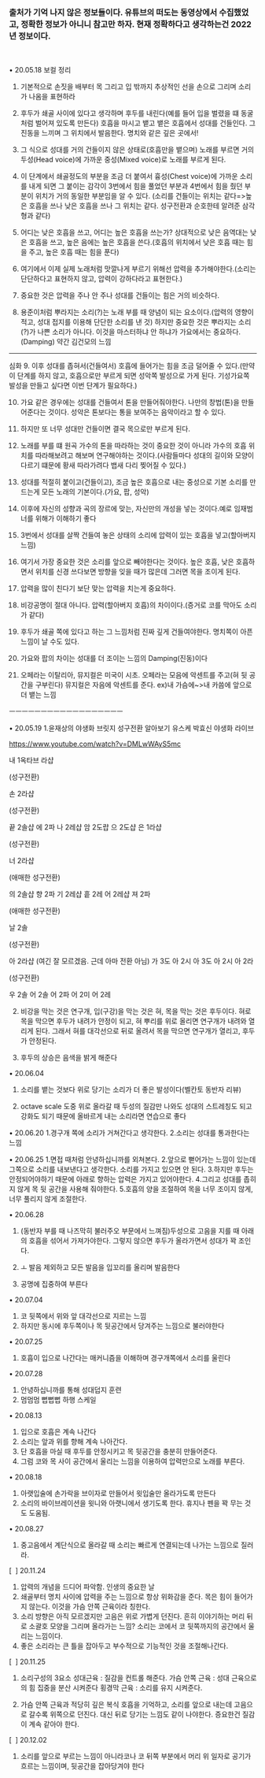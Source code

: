 ### 출처가 기억 나지 않은 정보들이다. 유튜브의 떠도는 동영상에서 수집했었고, 정확한 정보가 아니니 참고만 하자. 현재 정확하다고 생각하는건 2022년 정보이다.
<br>

• 20.05.18 보컬 정리
1. 기본적으로 손짓을 배부터 목 그리고 입 밖까지 추상적인 선을 손으로 그리며 소리가 나옴을 표현하라 

2. 후두가 쇄골 사이에 있다고 생각하며 후두를 내린다(예를 들어 입을 벌렸을 떄 동굴처럼 벌어져 있도록 만든다)
호흡을 마시고 뱉고 뱉은 호흡에서 성대를 건들인다. 그 진동을 느끼며 그 위치에서 발음한다. 명치와 같은 깊은 곳에서! 

3. 그 식으로 성대를 거의 건들이지 않은 상태로(호흡만을 뱉으며) 노래를 부르면 거의 두성(Head voice)에 가까운 중성(Mixed voice)로 노래를 부르게 된다. 

4. 이 단계에서 쇄골정도의 부분을 조금 더 붙여서 흉성(Chest voice)에 가까운 소리를 내게 되면 그 붙이는 감각이 3번에서 힘을 풀었던 부분과 4번에서 힘을 줬던 부분이 위치가 거의 동일한 부분임을 알 수 있다. (소리를 건들이는 위치는 같다=>높은 호흡을 쓰나 낮은 호흡을 쓰나 그 위치는 같다. 성구전환과 순호한테 알려준 삼각형과 같다) 

5. 어디는 낮은 호흡을 쓰고, 어디는 높은 호흡을 쓰는가? 상대적으로 낮은 음역대는 낮은 호흡을 쓰고, 높은 음에는 높은 호흡을 쓴다.(호흡의 위치에서 낮은 호흡 때는 힘을 주고, 높은 호흡 때는 힘을 푼다) 

6. 여기에서 이제 실제 노래처럼 맛깔나게 부르기 위해선 압력을 추가해야한다.(소리는 단단하다고 표현하지 않고, 압력이 강하다라고 표현한다.) 

7. 중요한 것은 압력을 주나 안 주나 성대를 건들이는 힘은 거의 비슷하다. 

8. 용준이처럼 뿌라지는 소리(?)는 노래 부를 때 양념이 되는 요소이다.(압력의 영향이 적고, 성대 접지를 이용해 단단한 소리를 낸 것) 하지만 중요한 것은 뿌라지는 소리(?)가 나쁜 소리가 아니다. 이것을 마스터하냐 안 하냐가 가요에서는 중요하다.(Damping) 약간 김건모의 느낌 

---------------------------------- 

심화
9. 이후 성대를 좁혀서(건들여서) 호흡에 들어가는 힘을 조금 덜어줄 수 있다.(만약 이 단계를 하지 않고, 호흡으로만 부르게 되면 성악쪽 발성으로 가게 된다. 기성가요쪽 발성을 만들고 싶다면 이번 단계가 필요하다.) 

10. 가요 같은 경우에는 성대를 건들여서 톤을 만들어줘야한다. 나만의 창법(톤)을 만들어준다는 것이다. 성악은 톤보다는 통을 보여주는 음악이라고 할 수 있다. 

11. 하지만 또 너무 성대만 건들이면 결국 목으로만 부르게 된다. 

12. 노래를 부를 떄 원곡 가수의 톤을 따라하는 것이 중요한 것이 아니라 가수의 호흡 위치를 따라해보려고 해보며 연구해야하는 것이다.(사람들마다 성대의 길이와 모양이 다르기 떄문에 황새 따라가려다 뱁새 다리 찢어질 수 있다.) 

13. 성대를 적절히 붙이고(건들이고), 조금 높은 호흡으로 내는 중성으로 기본 소리를 만드는게 모든 노래의 기본이다.(가요, 팝, 성악) 

14. 이후에 자신의 성향과 곡의 장르에 맞는, 자신만의 개성을 넣는 것이다.예로 임재범 너를 위해가 이해하기 좋다 

15. 3번에서 성대를 살짝 건들여 놓은 상태의 소리에 압력이 있는 호흡을 넣고(할아버지 느낌) 

16. 여기서 가장 중요한 것은 소리를 앞으로 빼야한다는 것이다. 높은 호흡, 낮은 호흡하면서 위치를 신경 쓰다보면 방향을 잊을 때가 많은데 그러면 목을 조이게 된다. 

17. 압력을 많이 친다기 보단 맞는 압력을 치는게 중요하다. 

18. 비강공명이 절대 아니다. 압력(할아버지 호흡)의 차이이다.(증거로 코를 막아도 소리가 같다) 

19. 후두가 쇄골 쪽에 있다고 하는 그 느낌처럼 진짜 깊게 건들여야한다. 명치쪽이 아픈 느낌이 날 수도 있다. 

20. 가요와 팝의 차이는 성대를 더 조이는 느낌의 Damping(진동)이다 

21. 오페라는 이탈리아, 뮤지컬은 미국이 시초.
오페라는 모음에 악센트를 주고(혀 뒷 공간을 구부린다) 뮤지컬은 자음에 악센트를 준다.
ex)내 가슴에~>내 카씀에 앞으로 더 뱉는 느낌 

ㅡㅡㅡㅡㅡㅡㅡㅡㅡㅡㅡㅡㅡㅡㅡㅡㅡㅡ 

• 20.05.19
1.윤재상의 야생화 브릿지 성구전환 알아보기
유스케 박효신 야생화 라이브 

https://www.youtube.com/watch?v=DMLwWAyS5mc 

내 1옥타브 라샵 

(성구전환) 

손 2라샵 

(성구전환) 

끝 2솔샵
에 2파
나 2레샵
암 2도럅
으 2도샵
은 1라샵 

(성구전환) 

너 2라샵 

(애매한 성구전환) 

의 2솔샵
향 2파
기 2레샵
흩 2레
어 2레샵
져 2파 

(애매한 성구전환) 

날 2솔 

(성구전환) 

아 2라샵
(여긴 잘 모르겠음. 근데 아마 전환 아님)
가 3도
아 2시
아 3도
아 2시
아 2라 

(성구전환) 

우 2솔
어 2솔
어 2파
어 2미
어 2레


2. 비강을 막는 것은 연구개, 입(구강)을 막는 것은 혀, 목을 막는 것은 후두이다.
혀로 목을 막으면 후두가 내려가 안정이 되고, 혀 뿌리를 위로 올리면 연구개가 내려와 열리게 된다. 
그래서 혀를 대각선으로 뒤로 올려서 목을 막으면 연구개가 열리고, 후두가 안정된다. 

3. 후두의 상승은 음색을 밝게 해준다


• 20.06.04
1. 소리를 뱉는 것보다 위로 당기는 소리가 더 좋은 발성이다(벨칸토 동반자 리뷰) 

2. octave scale 도중 위로 올라갈 때 두성의 질감만 나와도 성대의 스트레칭도 되고 강화도 되기 때문에 올바르게 내는 소리라면 연습으로 좋다 

• 20.06.20
1.경구개 쪽에 소리가 거쳐간다고 생각한다.
2.소리는 성대를 통과한다는 느낌 

• 20.06.25
1.면접 때처럼 안녕하십니까를 외쳐본다.
2.앞으로 뻗어가는 느낌이 있는데 그쪽으로 소리를 내보낸다고 생각한다. 소리를 가지고 있으면 안 된다.
3.하지만 후두는 안정되어야하기 때문에 아래로 향하는 압력은 가지고 있어야한다.
4.그리고 성대를 좁히지 않게 목 뒷 공간을 사용해 줘야한다.
5.호흡의 양을 조절하여 목을 너무 조이지 않게, 너무 풀리지 않게 조절한다. 

• 20.06.28
1. (동반자 부를 때 나즈막히 불러주오 부문에서 느껴짐)두성으로 고음을 지를 때 아래의 호흡을 섞어서 가져가야한다. 그렇지 않으면 후두가 올라가면서 성대가 꽉 조인다. 

2. ㅗ 발음 제외하고 모든 발음을 입꼬리를 올리며 발음한다 

3. 공명에 집중하여 부른다 

• 20.07.04
1. 코 뒷쪽에서 위와 앞 대각선으로 지르는 느낌
2. 하지만 동시에 후두쪽이나 목 뒷공간에서 당겨주는 느낌으로 불러야한다 

• 20.07.25
1. 호흡이 입으로 나간다는 매커니즘을 이해하며 경구개쪽에서 소리를 울린다 

• 20.07.28
1. 안녕하십니까를 통해 성대덥지 훈련
2. 멈멈멈 뻡뻡뻡 하행 스케일 

• 20.08.13
1. 입으로 호흡은 계속 나간다
2. 소리는 앞과 위를 향해 계속 나아간다.
3. 단 호흡을 마실 때 후두를 안정시키고 목 뒷공간을 충분히 만들어준다.
4. 그럼 코와 목 사이 공간에서 울리는 느낌을 이용하여 압력만으로 노래를 부른다. 

• 20.08.18
1. 아랫입술에 손가락을 브이자로 만들어서 윗입술만 올라가도록 만든다
2. 소리의 바이브레이션을 윗니와 아랫니에서 생기도록 한다. 휴지나 펜을 꽉 무는 것도 도움됨. 

• 20.08.27
1. 중고음에서 계단식으로 올라갈 때 소리는 빠르게 연결되는데 나가는 느낌으로 질러라.


[  ] 20.11.24
1. 압력의 개념을 드디어 파악함. 인생의 중요한 날
2. 쇄골부터 명치 사이에 압력을 주는 느낌으로 항상 위화감을 준다. 목은 힘이 들어가지 않는다.
이것을 가슴 안쪽 근육이라 칭한다.
3. 소리 방향은 아직 모르겠지만 고음은 위로 가볍게 던진다. 흔히 이야기하는 머리 뒤로 소괄호 모양을 그리며 올라가는 느낌? 
소리는 코에서 코 뒷쪽까지의 공간에서 울리는 느낌이다.
4. 좋은 소리라는 큰 틀을 잡아두고 부수적으로 기능적인 것을 조절해나간다. 

[  ] 20.11.25
1. 소리구성의 3요소
성대근육 : 질감을 컨트롤 해준다.
가슴 안쪽 근육 : 성대 근육으로의 힘 집중을 분산 시켜준다
횡경막 근육 : 소리를 유지 시켜준다. 

2. 가슴 안쪽 근육과 적당히 깊은 복식 호흡을 기억하고, 소리를 앞으로 내는데 고음으로 갈수록 위쪽으로 던진다. 
대신 뒤로 당기는 느낌도 같이 나야한다.
증요한건 질감이 계속 같아야 한다. 

[  ] 20.12.02
1. 소리를 앞으로 부르는 느낌이 아니라코나 코 뒤쪽 부분에서 머리 위 일자로 공기가 흐르는 느낌이며, 뒷공간을 잡아당겨야 한다
